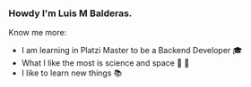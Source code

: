 ### Howdy I'm Luis M Balderas.



Know me more:


- I am learning in Platzi Master to be a Backend Developer 🎓
- What I like the most is science and space 🔭 🔬
- I like to learn new things 📚
